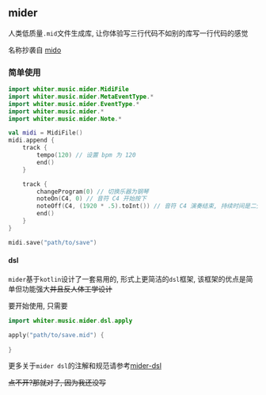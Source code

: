 ## mider

人类低质量`.mid`文件生成库, 让你体验写三行代码不如别的库写一行代码的感觉

名称抄袭自 [mido](https://github.com/mido/mido)

### 简单使用

```kotlin
import whiter.music.mider.MidiFile
import whiter.music.mider.MetaEventType.*
import whiter.music.mider.EventType.*
import whiter.music.mider.*
import whiter.music.mider.Note.*

val midi = MidiFile()
midi.append {
    track {
        tempo(120) // 设置 bpm 为 120
        end()
    }

    track {
        changeProgram(0) // 切换乐器为钢琴 
        noteOn(C4, 0) // 音符 C4 开始按下
        noteOff(C4, (1920 * .5).toInt()) // 音符 C4 演奏结束, 持续时间是二分音符的时值
        end()
    }
}

midi.save("path/to/save")
```
#### dsl
`mider`基于`kotlin`设计了一套易用的, 形式上更简洁的`dsl`框架, 该框架的优点是简单但功能强大~~并且反人体工学设计~~

要开始使用, 只需要
```kotlin
import whiter.music.mider.dsl.apply

apply("path/to/save.mid") {
    
}
```

更多关于`mider dsl`的注解和规范请参考[mider-dsl]() 

~~点不开?那就对了, 因为我还没写~~